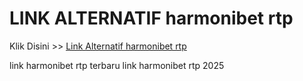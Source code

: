 # LINK ALTERNATIF harmonibet rtp

Klik Disini >> <a href="https://linksto.pages.dev/">Link Alternatif harmonibet rtp </a>

link harmonibet rtp terbaru
link harmonibet rtp 2025